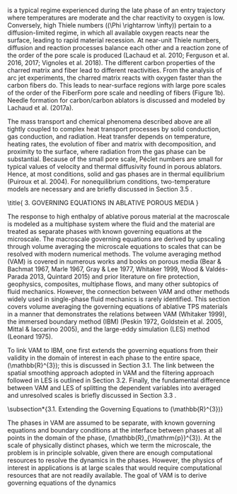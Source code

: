 is a typical regime experienced during the late phase of an entry trajectory where temperatures are moderate and the char reactivity to oxygen is low. Conversely, high Thiele numbers \((\Phi \rightarrow \infty)\) pertain to a diffusion-limited regime, in which all available oxygen reacts near the surface, leading to rapid material recession. At near-unit Thiele numbers, diffusion and reaction processes balance each other and a reaction zone of the order of the pore scale is produced (Lachaud et al. 2010; Ferguson et al. 2016, 2017; Vignoles et al. 2018). The different carbon properties of the charred matrix and fiber lead to different reactivities. From the analysis of arc jet experiments, the charred matrix reacts with oxygen faster than the carbon fibers do. This leads to near-surface regions with large pore scales of the order of the FiberForm pore scale and needling of fibers (Figure 1b). Needle formation for carbon/carbon ablators is discussed and modeled by Lachaud et al. (2017a).

The mass transport and chemical phenomena described above are all tightly coupled to complex heat transport processes by solid conduction, gas conduction, and radiation. Heat transfer depends on temperature, heating rates, the evolution of fiber and matrix with decomposition, and proximity to the surface, where radiation from the gas phase can be substantial. Because of the small pore scale, Péclet numbers are small for typical values of velocity and thermal diffusivity found in porous ablators. Hence, at most conditions, solid and gas phases are in thermal equilibrium (Puiroux et al. 2004). For nonequilibrium conditions, two-temperature models are necessary and are briefly discussed in Section 3.5 .

\title{
3. GOVERNING EQUATIONS IN ABLATIVE POROUS MEDIA
}

The response to high enthalpy of ablative porous material at the macroscale is modeled as a multiphase system where the fluid and the material are treated as separate phases with known governing equations at the microscale. The macroscale governing equations are derived by upscaling through volume averaging the microscale equations to scales that can be resolved with modern numerical methods. The volume averaging method (VAM) is covered in numerous works and books on porous media (Bear \& Bachmat 1967, Marle 1967, Gray \& Lee 1977, Whitaker 1999, Wood \& Valdés-Parada 2013, Quintard 2015) and prior literature on fire protection, geophysics, composites, multiphase flows, and many other subtopics of fluid mechanics. However, the connection between VAM and other methods widely used in single-phase fluid mechanics is rarely identified. This section covers volume averaging the governing equations of ablative TPS materials in a manner that demonstrates the relations between VAM (Whitaker 1999), the immersed boundary method (IBM) (Peskin 1972, Goldstein et al. 2005, Mittal \& Iaccarino 2005), and the large-eddy simulation (LES) method (Leonard 1975).

To link VAM to IBM, one first extends the governing equations from their validity in the domain of interest in each phase to the entire space, \(\mathbb{R}^{3}\); this is discussed in Section 3.1. The link between the spatial smoothing approach adopted in VAM and the filtering approach followed in LES is outlined in Section 3.2. Finally, the fundamental difference between VAM and LES of splitting the dependent variables into averaged and unresolved scales is briefly discussed in Section 3.3 .

\subsection*{3.1. Extending the Governing Equations to \(\mathbb{R}^{3}\)}

The phases in VAM are assumed to be separate, with known governing equations and boundary conditions at the interface between phases at all points in the domain of the phase, \(\mathbb{R}_{\mathrm{p}}^{3}\). At the scale of physically distinct phases, which we term the microscale, the problem is in principle solvable, given there are enough computational resources to resolve the dynamics in the phases. However, the physics of interest in applications is at large scales that would require computational resources that are not readily available. The goal of VAM is to derive governing equations of the dynamics